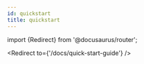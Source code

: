 ```yaml
---
id: quickstart
title: quickstart
---
```


import {Redirect} from '@docusaurus/router';

<Redirect
to={'/docs/quick-start-guide'}
/>
